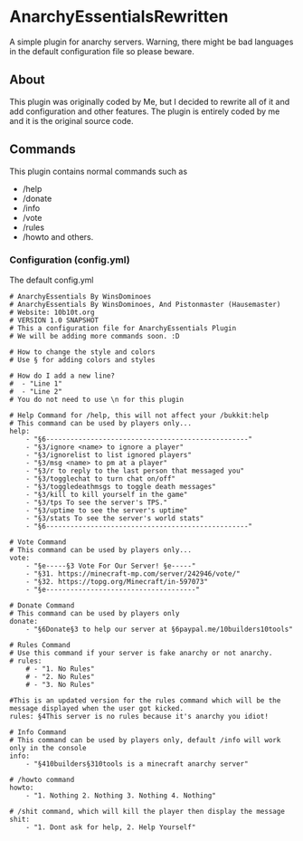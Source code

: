 # AnarchyEssentialsRewritten
A simple plugin for anarchy servers. Warning, there might be bad languages in the default configuration file so please beware.

## About
This plugin was originally coded by Me, but I decided to rewrite all of it and add configuration and other features. 
The plugin is entirely coded by me and it is the original source code.

## Commands
This plugin contains normal commands such as
- /help
- /donate
- /info 
- /vote
- /rules
- /howto
and others. 

### Configuration (config.yml)
The default config.yml
```
# AnarchyEssentials By WinsDominoes
# AnarchyEssentials By WinsDominoes, And Pistonmaster (Hausemaster)
# Website: 10b10t.org
# VERSION 1.0 SNAPSHOT
# This a configuration file for AnarchyEssentials Plugin
# We will be adding more commands soon. :D

# How to change the style and colors
# Use § for adding colors and styles

# How do I add a new line?
#  - "Line 1"
#  - "Line 2"
# You do not need to use \n for this plugin

# Help Command for /help, this will not affect your /bukkit:help
# This command can be used by players only...
help:
    - "§6--------------------------------------------------"
    - "§3/ignore <name> to ignore a player"
    - "§3/ignorelist to list ignored players"
    - "§3/msg <name> to pm at a player"
    - "§3/r to reply to the last person that messaged you"
    - "§3/togglechat to turn chat on/off"
    - "§3/toggledeathmsgs to toggle death messages"
    - "§3/kill to kill yourself in the game"
    - "§3/tps To see the server's TPS."
    - "§3/uptime to see the server's uptime"
    - "§3/stats To see the server's world stats"
    - "§6--------------------------------------------------"

# Vote Command
# This command can be used by players only...
vote:
    - "§e-----§3 Vote For Our Server! §e-----"
    - "§31. https://minecraft-mp.com/server/242946/vote/"
    - "§32. https://topg.org/Minecraft/in-597073"
    - "§e-------------------------------------"

# Donate Command
# This command can be used by players only
donate:
    - "§6Donate§3 to help our server at §6paypal.me/10builders10tools"

# Rules Command
# Use this command if your server is fake anarchy or not anarchy.
# rules:
    # - "1. No Rules"
    # - "2. No Rules"
    # - "3. No Rules"

#This is an updated version for the rules command which will be the message displayed when the user got kicked.
rules: §4This server is no rules because it's anarchy you idiot!

# Info Command
# This command can be used by players only, default /info will work only in the console
info:
    - "§410builders§310tools is a minecraft anarchy server"

# /howto command
howto:
    - "1. Nothing 2. Nothing 3. Nothing 4. Nothing"

# /shit command, which will kill the player then display the message
shit:
    - "1. Dont ask for help, 2. Help Yourself"
```
